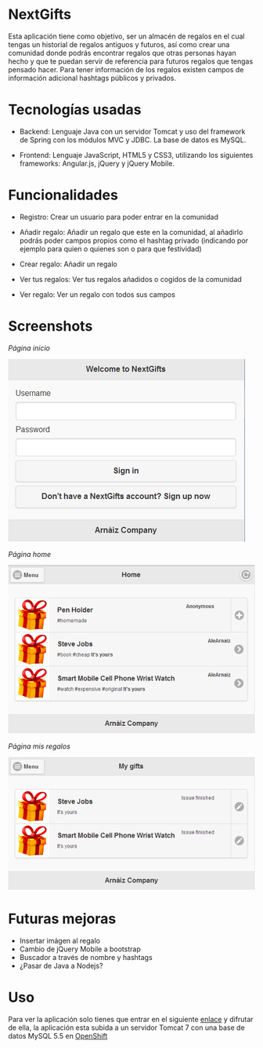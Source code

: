 NextGifts
=========
Esta aplicación tiene como objetivo, ser un almacén de regalos en el cual tengas un historial de regalos antiguos y futuros, así como crear una comunidad donde podrás encontrar regalos que otras personas hayan hecho y que te puedan servir de referencia para futuros regalos que tengas pensado hacer. Para tener información de los regalos existen campos de información adicional hashtags públicos y privados.

Tecnologías usadas
==================
* Backend:
Lenguaje Java con un servidor Tomcat y uso del framework de Spring con los módulos MVC y JDBC. La base de datos es MySQL.

* Frontend:
Lenguaje JavaScript, HTML5 y CSS3, utilizando los siguientes frameworks: Angular.js, jQuery y jQuery Mobile.

Funcionalidades
===============
* Registro: Crear un usuario para poder entrar en la comunidad
 
* Añadir regalo: Añadir un regalo que este en la comunidad, al añadirlo podrás poder campos propios como el hashtag privado (indicando por ejemplo para quien o quienes son o para que festividad)

* Crear regalo: Añadir un regalo

* Ver tus regalos: Ver tus regalos añadidos o cogidos de la comunidad

* Ver regalo: Ver un regalo con todos sus campos

Screenshots
===========

*Página inicio*

![Alt text](/screenshots/index.png "Inicio")

*Página home*

![Alt text](/screenshots/home.png "Home")

*Página mis regalos*

![Alt text](/screenshots/gifts.png "Mis regalos")

Futuras mejoras
===============
* Insertar imágen al regalo
* Cambio de jQuery Mobile a bootstrap
* Buscador a través de nombre y hashtags
* ¿Pasar de Java a Nodejs?

Uso
===
Para ver la aplicación solo tienes que entrar en el siguiente [enlace](http://nextgifts-alearnaiz.rhcloud.com/NextGifts/ "Enlace NextGifts") y difrutar de ella, la aplicación esta subida a un servidor Tomcat 7 con una base de datos MySQL 5.5 en [OpenShift](https://www.openshift.com/ "OpenShift")
